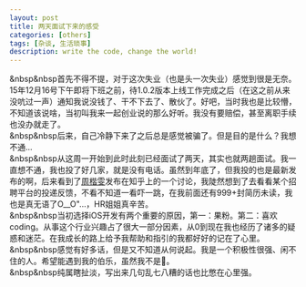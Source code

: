 ```yaml
---
layout: post
title: 两天面试下来的感受
categories: [others]
tags: [杂谈, 生活琐事]
description: write the code, change the world!
---
```


&nbsp&nbsp首先不得不提，对于这次失业（也是头一次失业）感觉到很是无奈。15年12月16号下午即将下班之前，待1.0.2版本上线工作完成之后（在这之前从来没吭过一声）通知我说没钱了、干不下去了、散伙了。好吧，当时我也是比较懵，不知道该说啥，当初叫我来一起创业说的那么好听。我没有要赔偿，甚至离职手续也没办就走了。<br/>
&nbsp&nbsp后来，自己冷静下来了之后总是感觉被骗了。但是目的是什么？我想不通...<br/>
&nbsp&nbsp从这周一开始到此时此刻已经面试了两天，其实也就两趟面试。我一直想不通，我也投了好几家，就是没有电话。虽然到年底了，但我投的也是最新发布的啊，后来看到了<a href="https://www.v2ex.com/t/244437">周楷雯</a>发布在知乎上的一个讨论，我陡然想到了去看看某个招聘平台的投递反馈，不看不知道一看吓一跳，在我前面还有999+封简历未读，我也是真无语了O__O"…，HR姐姐真辛苦。<br/>
&nbsp&nbsp当初选择iOS开发有两个重要的原因，第一：果粉。第二：喜欢coding。从事这个行业兴趣占了很大一部分因素，从0到现在我也经历了诸多的疑惑和迷茫。在我成长的路上给予我帮助和指引的我都好好的记在了心里。<br/>
&nbsp&nbsp感觉有好多话，但是又不知道从何说起。我是一个积极性很强、闲不住的人。希望能遇到我的伯乐，虽然我不是🐴。<br/>
&nbsp&nbsp纯属瞎扯淡，写出来几句乱七八糟的话也比憋在心里强。